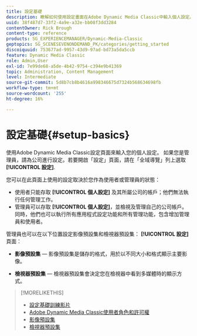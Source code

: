 ```yaml
---
title: 設定基礎
description: 瞭解如何使用設定畫面在Adobe Dynamic Media Classic中輸入個人設定。 如果您是管理員，請為公司進行設定。
uuid: 38f487d7-33f2-4a9e-a32e-bb08f3dd3284
contentOwner: Rick Brough
content-type: reference
products: SG_EXPERIENCEMANAGER/Dynamic-Media-Classic
geptopics: SG_SCENESEVENONDEMAND_PK/categories/getting_started
discoiquuid: 753677ad-9957-43d9-97ad-bd73a5da5ccb
feature: Dynamic Media Classic
role: Admin,User
exl-id: 7e99de68-a5de-4b42-9754-c394e9b41369
topic: Administration, Content Management
level: Intermediate
source-git-commit: 5d8b7cb8b4616a998346675d7324b568634698fb
workflow-type: tm+mt
source-wordcount: '255'
ht-degree: 16%

---
```


# 設定基礎{#setup-basics}

使用Adobe Dynamic Media Classic設定頁面來輸入您的個人設定。 如果您是管理員，請為公司進行設定。若要開啟「設定」頁面，請在「全域導覽」列上選取 **[!UICONTROL 設定]**.

您可以在此頁面上使用的設定取決於您作為使用者或管理員的狀態：

* 使用者只能存取 **[!UICONTROL 個人設定]** 及其所屬公司的帳戶；他們無法執行任何管理工作。
* 管理員可以存取 **[!UICONTROL 個人設定]**，並檢視及管理自己的公司帳戶。 同時，他們也可以執行所有應用程式設定功能和所有管理功能，包含增加管理員和使用者。

管理員也可以在以下位置設定影像預設集和檢視器預設集： **[!UICONTROL 設定]** 頁面：

* **影像預設集**  — 影像預設集是儲存的格式，用於以不同大小和格式顯示主要影像。

* **檢視器預設集**  — 檢視器預設集會決定您在檢視器中看到多媒體時的顯示方式。

>[!MORELIKETHIS]
>
>* [設定基礎訓練影片](https://s7d5.scene7.com/s7viewers/html5/VideoViewer.html?videoserverurl=https://s7d5.scene7.com/is/content/&amp;emailurl=https://s7d5.scene7.com/s7/emailFriend&amp;serverUrl=https://s7d5.scene7.com/is/image/&amp;config=Scene7SharedAssets/Universal_HTML5_Video&amp;contenturl=https://s7d5.scene7.com/skins/&amp;asset=S7tutorials/573_Setup%20Basics_converted%20renamed_Getting%20Started-AVS)
>* [Adobe Dynamic Media Classic使用者角色和許可權](administration-setup.md#user_administration)
>* [影像預設集](application-setup.md#image_presets)
>* [檢視器預設集](application-setup.md#viewer_presets)
